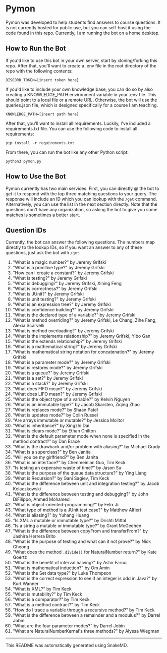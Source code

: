 # Pymon

Pymon was developed to help students find answers to course questions. It is not currently hosted for public use, but you can self-host it using the code found in this repo. Currently, I am running the bot on a home desktop.

## How to Run the Bot

If you'd like to use this bot in your own server, start by cloning/forking this repo. After that, you'll want to create a .env file in the root directory of the repo with the following contents:

```env
DISCORD_TOKEN=[insert token here]
```

If you'd like to include your own knowledge base, you can do so by also creating a KNOWLEDGE_PATH environment variable in your .env file. This should point to a local file or a remote URL. Otherwise, the bot will use the queries.json file, which is designed specifically for a course I am teaching.

```env
KNOWLEDGE_PATH=[insert path here]
```

After that, you'll want to install all requirements. Luckily, I've included a requirements.txt file. You can use the following code to install all requirements:

```shell
pip install -r requirements.txt
```

From there, you can run the bot like any other Python script:

```shell
python3 pymon.py
```

## How to Use the Bot

Pymon currently has two main services. First, you can directly @ the bot to get it to respond with the top three matching questions to your query. The response will include an ID which you can lookup with the `/get` command. Alternatively, you can use the list in the next section directly. Note that the questions don't have any organization, so asking the bot to give you some matches is sometimes a better start.

## Question IDs

Currently, the bot can answer the following questions. The numbers map directly to the lookup IDs, so if you want an answer to any of these questions, just ask the bot with `/get`.

1. "What is a magic number?" by Jeremy Grifski
2. "What is a primitive type?" by Jeremy Grifski
3. "How can I create a constant?" by Jeremy Grifski
4. "What is testing?" by Jeremy Grifski
5. "What is debugging?" by Jeremy Grifski, Xining Feng
6. "What is correctness?" by Jeremy Grifski
7. "What is JUnit?" by Jeremy Grifski
8. "What is unit testing?" by Jeremy Grifski
9. "What is an expression tree?" by Jeremy Grifski
10. "What is confidence building?" by Jeremy Grifski
11. "What is the declared type of a variable?" by Jeremy Grifski
12. "What is method overriding?" by Jeremy Grifski, Le Chang, Zihe Fang, Alexia Scarvelli
13. "What is method overloading?" by Jeremy Grifski
14. "What is the implements relationship?" by Jeremy Grifski, Yibo Gan
15. "What is the extends relationship?" by Jeremy Grifski
16. "What is a mathematical string?" by Jeremy Grifski
17. "What is mathematical string notation for concatenation?" by Jeremy Grifski
18. "What is a parameter mode?" by Jeremy Grifski
19. "What is restores mode?" by Jeremy Grifski
20. "What is a queue?" by Jeremy Grifski
21. "What is a set?" by Jeremy Grifski
22. "What is a stack?" by Jeremy Grifski
23. "What does FIFO mean?" by Jeremy Grifski
24. "What does LIFO mean?" by Jeremy Grifski
25. "What is the object type of a variable?" by Kelvin Nguyen
26. "What is an immutable type?" by Jacob Skarsten, Ziqing Zhao
27. "What is replaces mode?" by Shaan Patel
28. "What is updates mode?" by Colin Russel
29. "Are arrays immutable or mutable?" by Jessica Molitor
30. "What is inheritance?" by Xingzhi Dai
31. "What is clears mode?" by Ethan Chilton
32. "What is the default parameter mode when none is specified in the method contract?" by Dan Brace
33. "What is the drawback and/or problem with aliasing?" by Michael Grady
34. "What is a superclass?" by Ben Janita
35. "Will you be my girlfriend?" by Ben Janita
36. "What is an interface?" by Chenmeinian Guo, Tim Keck
37. "Is testing an expensive waste of time?" by Jason Su
38. "What is the purpose of the queue data structure?" by Ying Liang
39. "What is Recursion?" by Gani Sagiev, Tim Keck
40. "What is the difference between unit and integration testing?" by Jacob Kolaczkowski
41. "What is the difference between testing and debugging?" by John DiFilippo, Ahmed Mohamed
42. "What is object-oriented-programming?" by Felix Ji
43. "What type of method is a JUnit test case?" by Matthew Alfieri
44. "What is aliasing?" by Yuhang Huang
45. "Is XML a mutable or immutable type?" by Drishti Mittal
46. "Is a string a mutable or immutable type?" by Grant McGeehen
47. "What is the difference between copyFrom and transferFrom?" by Jashira Herrera Brito
48. "What is the purpose of testing and what can it not prove?" by Nick Cheong
49. "What does the method `.divide()` for NaturalNumber return?" by Kate Goertz
50. "What is the benefit of interval halving?" by Ashir Faruq
51. "What is mathematical induction?" by Om Amin
52. "What is the Set data type?" by Luke Thompson
53. "What is the correct expression to see if an integer is odd in Java?" by Kurt Wanner
54. "What is XML?" by Tim Keck
55. "What is mutability?" by Tim Keck
56. "What is a comparator?" by Tim Keck
57. "What is a method contract?" by Tim Keck
58. "How do I trace a variable through a recursive method?" by Tim Keck
59. "What is the difference between a remainder and a modulus?" by Darrel Jobin
60. "What are the four parameter modes?" by Darrel Jobin
61. "What are NaturalNumberKernal's three methods?" by Alyssa Wiegman

---

This README was automatically generated using SnakeMD.